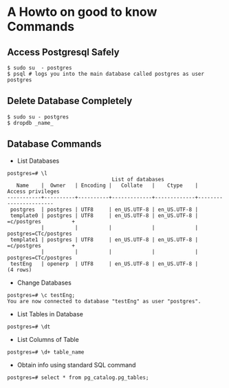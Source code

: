 # A Howto on good to know Commands

## Access Postgresql Safely
```
$ sudo su  - postgres
$ psql # logs you into the main database called postgres as user postgres
```

## Delete Database Completely
```
$ sudo su - postgres
$ dropdb _name_
```


## Database Commands
* List Databases
```
postgres=# \l
                                  List of databases
   Name    |  Owner   | Encoding |   Collate   |    Ctype    |   Access privileges   
-----------+----------+----------+-------------+-------------+-----------------------
 postgres  | postgres | UTF8     | en_US.UTF-8 | en_US.UTF-8 | 
 template0 | postgres | UTF8     | en_US.UTF-8 | en_US.UTF-8 | =c/postgres          +
           |          |          |             |             | postgres=CTc/postgres
 template1 | postgres | UTF8     | en_US.UTF-8 | en_US.UTF-8 | =c/postgres          +
           |          |          |             |             | postgres=CTc/postgres
 testEng   | openerp  | UTF8     | en_US.UTF-8 | en_US.UTF-8 | 
(4 rows)
```
* Change Databases
```
postgres=# \c testEng;
You are now connected to database "testEng" as user "postgres".
```
* List Tables in Database
```
postgres=# \dt
```
* List Columns of Table
```
postgres=# \d+ table_name
```
* Obtain info using standard SQL command
```
postgres=# select * from pg_catalog.pg_tables;
```
